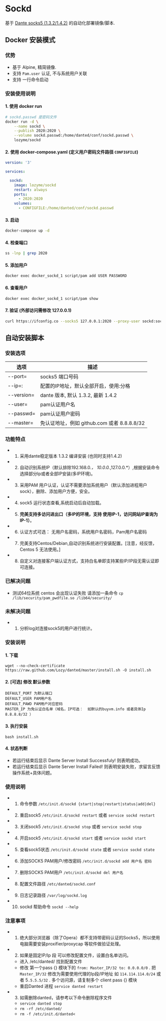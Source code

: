 # Sockd

基于 [Dante socks5 (1.3.2/1.4.2)](https://www.inet.no/dante) 的自动化部署镜像/脚本.

## Docker 安装模式

### 优势

+ 基于 Alpine, 精简镜像.
+ 支持 `Pam.user` 认证, 不与系统用户关联
+ 支持 一行命令启动


### 安装使用说明

#### 1. 使用 docker run

```bash
# sockd.passwd 是密码文件 
docker run -d \
    --name sockd \
    --publish 2020:2020 \
    --volume sockd.passwd:/home/danted/conf/sockd.passwd \
    lozyme/sockd
```

#### 2. 使用 docker-compose.yaml (定义用户密码文件路径 `CONFIGFILE`)

```yaml
version: '3'

services:

  sockd:
    image: lozyme/sockd
    restart: always
    ports:
      - 2020:2020
    volumes:
      - CONFIGFILE:/home/danted/conf/sockd.passwd
```

#### 3. 启动

```bash
docker-compose up -d
```

#### 4. 检查端口

```bash
ss -lnp | grep 2020
```

#### 5. 添加用户

```bash
docker exec docker_sockd_1 script/pam add USER PASSWORD
```

#### 6. 查看用户

```bash
docker exec docker_sockd_1 script/pam show
```

#### 7. 验证 (外部访问需修改 127.0.0.1)

```bash
curl https://ifconfig.co --socks5 127.0.0.1:2020 --proxy-user sockd:sockd
```


## 自动安装脚本

### 安装选项

| 选项 | 描述 |
| ----- | ----- |
| --port= | socks5 端口号码 |
| --ip=: | 配置的IP地址，默认全部开启，使用:分格 |
| --version= | dante 版本, 默认 1.3.2, 最新 1.4.2 |
| --user= | pam认证用户名 |
| --passwd= | pam认证用户密码|
| --master= | 免认证地址，例如 github.com 或者 8.8.8.8/32 |
    
### 功能特点

+ 1. 采用dante稳定版本 1.3.2 编译安装 (也同时支持1.4.2)
+ 2. 自动识别系统IP（默认排除192.168.0.*， 10.0.0.*,127.0.0.*）,根据安装命令选择部分Ip或者全部IP安装(多IP环境)。
+ 3. 采用PAM 用户认证，认证不需要添加系统用户（默认添加进程用户sock），删除、添加用户方便，安全。
+ 4. sock5 运行状态查看,系统启动后自动加载。
+ 5. **完美支持多访问进出口（多IP的环境，支持 使用IP-1，访问网站IP查询为IP-1）**。
+ 6. 认证方式可选： 无用户名密码，系统用户名密码，Pam用户名密码
+ 7. 完美支持Centos/Debian,自动识别系统进行安装配置。[注意，经反馈，Centos 5 无法使用。]
+ 8. 自定义对连接客户端认证方式，支持白名单即支持某些IP/IP段无需认证即可连接。

### 已解决问题

+ 测试64位系统 centos 会出现认证失败 请添加一条命令 `cp /lib/security/pam_pwdfile.so /lib64/security/`


### 未解决问题

+ 1. 分析log对连接sock5的用户进行统计。

### 安装说明

#### 1. 下载

```
wget --no-check-certificate https://raw.github.com/Lozy/danted/master/install.sh -O install.sh
```


#### 2. [可选] 修改 默认参数

```
DEFAULT_PORT 为默认端口
DEFAULT_USER PAM用户名
DEFAULT_PAWD PAM用户对应密码
MASTER_IP 为免认证白名单（域名，IP可选：  如默认的buyvm.info 或者具体Ip 8.8.8.8/32 ）
```

#### 3. 执行安装

```
bash install.sh
```

#### 4. 状态判断

+ 若运行结束后显示 Dante Server Install Successfuly! 则表明成功。
+ 若运行结束后显示 Dante Server Install Failed! 则表明安装失败，求留言反馈操作系统+具体问题。


### 使用说明

+ 1. 命令参数 `/etc/init.d/sockd {start|stop|restart|status|add|del}`
+ 2. 重启sock5 `/etc/init.d/sockd restart`  或者 `service sockd restart`
+ 3. 关闭sock5 `/etc/init.d/sockd stop` 或者 `service sockd stop`
+ 4. 开启sock5 `/etc/init.d/sockd start` 或者 `service sockd start`
+ 5. 查看sock5状态 `/etc/init.d/sockd state` 或者 `service sockd state`
+ 6. 添加SOCK5 PAM用户/修改密码 `/etc/init.d/sockd add 用户名 密码`
+ 7. 删除SOCK5 PAM用户 `/etc/init.d/sockd del 用户名`
+ 8. 配置文件路径 `/etc/danted/sockd.conf`
+ 9. 日志记录路径 `/var/log/sockd.log`
+ 10. sockd 帮助命令 `sockd --help`

### 注意事项

+ 1. 绝大部分浏览器（除了Opera）都不支持带密码认证的Socks5，所以使用电脑需要安装proxifier/proxycap 等软件做验证处理。
+ 2. 如果是固定IP/Ip 段 可以修改配置文件，设置白名单访问。


    - 进入 /etc/danted/ 找到配置文件
    - 修改 第一个pass {} 模块下的 `from: Master_IP/32 to: 0.0.0.0/0` . 把 `Master_IP/32` 修改为需要使用代理的Ip段/IP地址 如 `114.114.114.0/24` 或者 5`.5.5.5/32` . 多个访问源，请复制多个 client pass {} 模块
    - 重启Danted 进程 `service danted restart`

+ 3. 如需删除danted，请参考以下命令删除程序文件

    - `service danted stop`
    - `rm -rf /etc/danted/`
    - `rm -f /etc/init.d/danted<`

